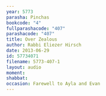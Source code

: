 ```yaml
---
year: 5773
parasha: Pinchas
bookcode: "4"
fullparashacode: "407"
parashacode: "407"
title: Over Zealous
author: Rabbi Eliezer Hirsch
date: 2013-06-29
id: 57734071
filename: 5773-407-1
layout: audio
moment: 
shabbat: 
occasion: Farewell to Ayla and Evan
---
```

